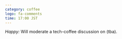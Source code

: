 ```yaml
---
category: coffee
logo: fa-comments
time: 17:00 JST
---
```


*Happy:*  Will moderate a tech-coffee discussion on (tba).
